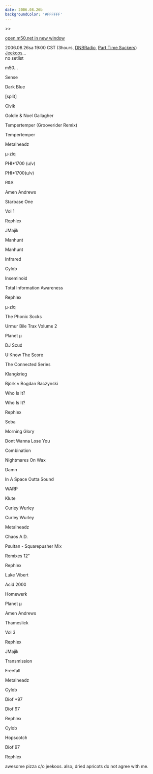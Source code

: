 ```yaml
---
date: 2006.08.26b
backgroundColor: '#FFFFFF'
---
```


\>>

[open m50.net in new window](http://m50.net/)

2006.08.26sa 19:00 CST (3hours, [DNBRadio](http://www.dnbradio.com/), [Part Time Suckers](http://www.parttimesuckers.com/))  
[Jeekoos](http://www.jeekoos.com/)...  
no setlist  

m50...  

Sense

Dark Blue

\[split\]

Civik

Goldie & Noel Gallagher

Tempertemper (Grooverider Remix)

Tempertemper

Metalheadz

µ-ziq

PHI\*1700 (u/v)

PHI\*1700(u/v)

R&S

Amen Andrews

Starbase One

Vol 1

Rephlex

JMajik

Manhunt

Manhunt

Infrared

Cylob

Inseminoid

Total Information Awareness

Rephlex

µ-ziq

The Phonic Socks

Urmur Bile Trax Volume 2

Planet µ

DJ Scud

U Know The Score

The Connected Series

Klangkrieg

Björk v Bogdan Raczynski

Who Is It?

Who Is It?

Rephlex

Seba

Morning Glory

Dont Wanna Lose You

Combination

Nightmares On Wax

Damn

In A Space Outta Sound

WARP

Klute

Curley Wurley

Curley Wurley

Metalheadz

Chaos A.D.

Psultan - Squarepusher Mix

Remixes 12"

Rephlex

Luke Vibert

Acid 2000

Homewerk

Planet µ

Amen Andrews

Thameslick

Vol 3

Rephlex

JMajik

Transmission

Freefall

Metalheadz

Cylob

Diof \*97

Diof 97

Rephlex

Cylob

Hopscotch

Diof 97

Rephlex

awesome pizza c/o jeekoos. also, dried apricots do not agree with me.